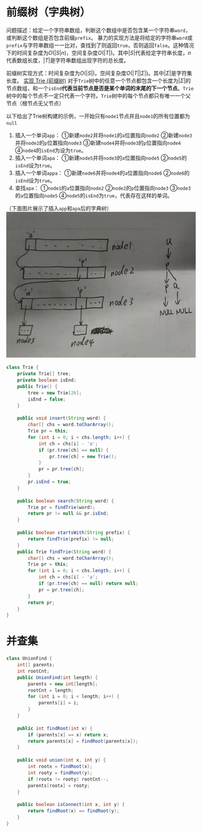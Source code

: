 # 前缀树（字典树）
问题描述：给定一个字符串数组，判断这个数组中是否包含某一个字符串`word`，或判断这个数组是否包含前缀`prefix`。
暴力的实现方法是将给定的字符串`word`或`prefix`与字符串数组一一比对，查找到了则返回`true`，否则返回`false`。这种情况下的时间复杂度为$O(\lvert S \rvert n)$，空间复杂度$O(\lvert T \rvert)$。其中$\lvert S \rvert$代表给定字符串长度，$n$代表数组长度，$\lvert T \rvert$是字符串数组出现字符的总长度。

前缀树实现方式：时间复杂度为$O(\lvert S \rvert)$。空间复杂度$O(\lvert T \rvert \lvert \Sigma \rvert)$。其中$\lvert \Sigma \rvert$是字符集长度。
[实现 Trie (前缀树)](https://leetcode-cn.com/problems/implement-trie-prefix-tree/)
对于`Trie`树中的任意一个节点都包含一个长度为$\lvert \Sigma \rvert$的节点数组，和一个`isEnd`**代表当前节点是否是某个单词的末尾的下一个节点**。`Trie`树中的每个节点不一定只代表一个字符。`Trie`树中的每个节点都只有唯一一个父节点（根节点无父节点）

以下给出了Trie树构建的示例，一开始只有`node1`节点并且`node1`的所有位置都为`null`
1. 插入一个单词`app`：
①新建`node2`并将`node1`的`a`位置指向`node2`
②新建`node3`并将`node2`的`p`位置指向`node3`
③新建`node4`并将`node3`的`p`位置指向`node4`
④`node4`的`isEnd`为设为`true`。
2. 插入一个单词`apa`：
①新建`node5`并将`node3`的`a`位置指向`node5`
②`node5`的`isEnd`设为`true`。
3. 插入一个单词`appa`：
①新建`node6`并将`node4`的`a`位置指向`node6`
②`node6`的`isEnd`设为`true`。
4. 查找`apa`：
①`node1`的`a`位置指向`node2`
②`node2`的`p`位置指向`node3`
③`node3`的`a`位置指向`node5`
④`node5`的`isEnd`为`true`，代表存在这样的单词。

（下面图片展示了插入`app`和`apa`后的字典树）
![字典树-示例](字典树-示例.jpg)
```java
class Trie {
    private Trie[] tree;
    private boolean isEnd;
    public Trie() {
        tree = new Trie[26];
        isEnd = false;
    }

    public void insert(String word) {
        char[] chs = word.toCharArray();
        Trie pr = this;
        for (int i = 0; i < chs.length; i++) {
            int ch = chs[i] - 'a';
            if (pr.tree[ch] == null) {
                pr.tree[ch] = new Trie();
            }
            pr = pr.tree[ch];
        }
        pr.isEnd = true;
    }

    public boolean search(String word) {
        Trie pr = findTrie(word);
        return pr != null && pr.isEnd;
    }

    public boolean startsWith(String prefix) {
        return findTrie(prefix) != null;
    }
    public Trie findTrie(String word) {
        char[] chs = word.toCharArray();
        Trie pr = this;
        for (int i = 0; i < chs.length; i++) {
            int ch = chs[i] - 'a';
            if (pr.tree[ch] == null) return null;
            pr = pr.tree[ch];
        }
        return pr;
    }
}
```

# 并查集
```java
class UnionFind {
    int[] parents;
    int rootCnt;
    public UnionFind(int length) {
        parents = new int[length];
        rootCnt = length;
        for (int i = 0; i < length; i++) {
            parents[i] = i;
        }
    }

    public int findRoot(int x) {
        if (parents[x] == x) return x;
        return parents[x] = findRoot(parents[x]);
    }

    public void union(int x, int y) {
        int rootx = findRoot(x);
        int rooty = findRoot(y);
        if (rootx != rooty) rootCnt--;
        parents[rootx] = rooty;
    }

    public boolean isConnect(int x, int y) {
        return findRoot(x) == findRoot(y);
    }
}
```